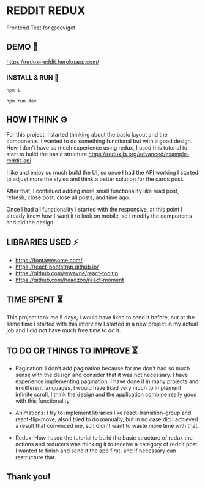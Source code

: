 # REDDIT REDUX

Frontend Test for @deviget

## DEMO 🚀


https://redux-reddit.herokuapp.com/


### INSTALL & RUN 🔧

```
npm i
```

```
npm run dev
```

## HOW I THINK ⚙️

For this project, I started thinking about the basic layout and the components. I wanted to do something functional but with a good design. How I don't have so much experience using redux, I used this tutorial to start to build the basic structure https://redux.js.org/advanced/example-reddit-api 

I like and enjoy so much build the UI, so once I had the API working I started to adjust more the styles and think a better solution for the cards post.

After that, I continued adding more small functionality like read post, refresh, close post, close all posts, and time ago.

Once I had all functionality I started with the responsive, at this point I already knew how I want it to look on mobile, so I modify the components and did the design.


## LIBRARIES USED ⚡

+ https://fontawesome.com/
+ https://react-bootstrap.github.io/
+ https://github.com/wwayne/react-tooltip
+ https://github.com/headzoo/react-moment


## TIME SPENT ⏳

This project took me 5 days, I would have liked to send it before, but at the same time I started with this interview I started in a new project in my actual job and I did not have much free time to do it.


## TO DO OR THINGS TO IMPROVE ⏳

+ Pagination: I don't add pagination because for me don't had so much sense with the design and consider that it was not necessary. I have experience implementing pagination, I have done it in many projects and in different languages. I would have liked very much to implement infinite scroll, I think the design and the application combine really good with this functionality

+ Animations: I try to implement libraries like react-transition-group and react-flip-move, also I tried to do manually, but in no case did I achieved a result that convinced me, so I didn't want to waste more time with that.

+ Redux: How I used the tutorial to build the basic structure of redux the actions and reducers was thinking it to receive a category of reddit post. I wanted to finish and send it the app first, and if necessary can restructure that.



## Thank you!
